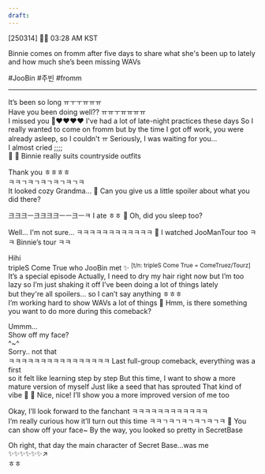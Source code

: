 ```yaml
---
draft:
---
```

[250314] 🐣💭 03:28 AM KST

Binnie comes on fromm after five days to share what she's been up to lately and how much she’s been missing WAVs

#JooBin #주빈 #fromm

___
It’s been so long ㅠㅜㅜㅠㅠㅠ  
Have you been doing well?? ㅠㅠㅜㅠㅠㅠㅠ  
I missed you 🥺❤️❤️❤️❤️
I've had a lot of late-night practices these days
So I really wanted to come on fromm
but by the time I got off work, you were already asleep, so I couldn't ㅠ
Seriously, I was waiting for you...  
I almost cried 
;;;;  
🥹
🫧 Binnie really suits countryside outfits

Thank you ㅎㅎㅎㅎ  
ㅋㅋㄱㅋㄱㅋㄱㅋㄱㅋㄱㅋ  
It looked cozy
Grandma…
🫧 Can you give us a little spoiler about what you did there?

크크크ㅡ크크크크ㅡㅡ크ㅡㅋ
I ate ㅎㅎ
🫧 Oh, did you sleep too?

Well…  I'm not sure… 
ㅋㅋㅋㅋㅋㅋㅋㅋㅋㅋㅋㅋ
🫧 I watched JooManTour too ㅋㅋ Binnie’s tour ㅋㅋ

Hihi  
tripleS Come True who JooBin met ✨  <sup>[t/n: tripleS Come True = ComeTruez/Tourz]</sup>
It’s a special episode
Actually, I need to dry my hair right now but I’m too lazy
so I’m just shaking it off
I’ve been doing a lot of things lately  
but they're all spoilers… so I can’t say anything ㅎㅎㅎ  
I’m working hard to show WAVs a lot of things
🫧 Hmm, is there something you want to do more during this comeback?

Ummm…  
Show off my face?  
^~^  
Sorry.. not that  
ㅋㅋㅋㅋㅋㅋㅋㅋㅋㅋㅋㅋㅋㅋㅋㅋ
Last full-group comeback, everything was a first  
so it felt like learning step by step
But this time, I want to show a more mature version of myself
Just like a seed that has sprouted
That kind of vibe
🌱
🫧 Nice, nice! I’ll show you a more improved version of me too

Okay, I’ll look forward to the fanchant
ㅋㅋㅋㅋㅋㅋㅋㅋㅋㅋㅋㅋ  
I’m really curious how it’ll turn out this time 
ㅋㅋㄱㅋㄱㅋㄱㅋㄱㅋㄱㅋ
🫧 You can show off your face~ By the way, you looked so pretty in SecretBase

Oh right, that day
the main character of Secret Base…was me  
✨✨✨✨✨✨↗️  
ㅎㅎ